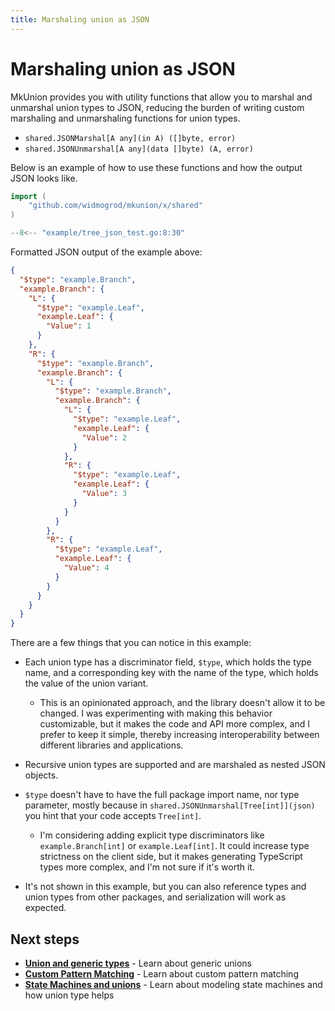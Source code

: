 ```yaml
---
title: Marshaling union as JSON
---
```


# Marshaling union as JSON

MkUnion provides you with utility functions that allow you to marshal and unmarshal union types to JSON, 
reducing the burden of writing custom marshaling and unmarshaling functions for union types.

- `shared.JSONMarshal[A any](in A) ([]byte, error)`
- `shared.JSONUnmarshal[A any](data []byte) (A, error)`

Below is an example of how to use these functions and how the output JSON looks like.


```go title="example/tree_json_test.go"
import (
    "github.com/widmogrod/mkunion/x/shared"
)

--8<-- "example/tree_json_test.go:8:30"
```

Formatted JSON output of the example above:
```json
{
  "$type": "example.Branch",
  "example.Branch": {
    "L": {
      "$type": "example.Leaf",
      "example.Leaf": {
        "Value": 1
      }
    },
    "R": {
      "$type": "example.Branch",
      "example.Branch": {
        "L": {
          "$type": "example.Branch",
          "example.Branch": {
            "L": {
              "$type": "example.Leaf",
              "example.Leaf": {
                "Value": 2
              }
            },
            "R": {
              "$type": "example.Leaf",
              "example.Leaf": {
                "Value": 3
              }
            }
          }
        },
        "R": {
          "$type": "example.Leaf",
          "example.Leaf": {
            "Value": 4
          }
        }
      }
    }
  }
}
```


There are a few things that you can notice in this example:

- Each union type has a discriminator field, `$type`, which holds the type name, and a corresponding key with the name of the type, which holds the value of the union variant.
    - This is an opinionated approach, and the library doesn't allow it to be changed.
      I was experimenting with making this behavior customizable, but it makes the code and API more complex, and I prefer to keep it simple, thereby increasing interoperability between different libraries and applications.

- Recursive union types are supported and are marshaled as nested JSON objects.

- `$type` doesn't have to have the full package import name, nor type parameter,
  mostly because in `shared.JSONUnmarshal[Tree[int]](json)` you hint that your code accepts `Tree[int]`.
    - I'm considering adding explicit type discriminators like `example.Branch[int]` or `example.Leaf[int]`.
      It could increase type strictness on the client side, but it makes generating TypeScript types more complex, and I'm not sure if it's worth it.

- It's not shown in this example, but you can also reference types and union types from other packages, and serialization will work as expected.



## Next steps

- **[Union and generic types](./generic_union.md)** - Learn about generic unions
- **[Custom Pattern Matching](./custom_pattern_matching.md)** - Learn about custom pattern matching
- **[State Machines and unions](./state_machine.md)** - Learn about modeling state machines and how union type helps